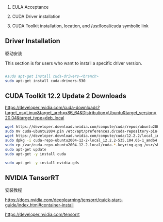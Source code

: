 
1. EULA Acceptance

2. CUDA Driver installation

3. CUDA Toolkit installation, location, and /usr/local/cuda symbolic link



## Driver Installation

驱动安装

This section is for users who want to install a specific driver version.

```sh

#sudo apt-get install cuda-drivers-<branch>
sudo apt-get install cuda-drivers-530

```


## CUDA Toolkit 12.2 Update 2 Downloads

https://developer.nvidia.com/cuda-downloads?target_os=Linux&target_arch=x86_64&Distribution=Ubuntu&target_version=20.04&target_type=deb_local

```sh
wget https://developer.download.nvidia.com/compute/cuda/repos/ubuntu2004/x86_64/cuda-ubuntu2004.pin
sudo mv cuda-ubuntu2004.pin /etc/apt/preferences.d/cuda-repository-pin-600
wget https://developer.download.nvidia.com/compute/cuda/12.2.2/local_installers/cuda-repo-ubuntu2004-12-2-local_12.2.2-535.104.05-1_amd64.deb
sudo dpkg -i cuda-repo-ubuntu2004-12-2-local_12.2.2-535.104.05-1_amd64.deb
sudo cp /var/cuda-repo-ubuntu2004-12-2-local/cuda-*-keyring.gpg /usr/share/keyrings/
sudo apt-get update
sudo apt-get -y install cuda

sudo apt-get -y install nvidia-gds
```

## NVIDIA TensorRT

安装教程

 https://docs.nvidia.com/deeplearning/tensorrt/quick-start-guide/index.html#container-install


https://developer.nvidia.com/tensorrt